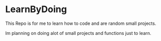 # LearnByDoing
This Repo is for me to learn how to code and are random small projects.

Im planning on doing alot of small projects and functions just to learn.


